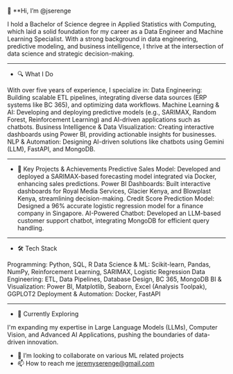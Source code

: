 👋 **Hi, I’m @jserenge

I hold a Bachelor of Science degree in Applied Statistics with Computing, which laid a solid foundation for my career as a Data Engineer and Machine Learning Specialist. With a strong background in data engineering, predictive modeling, and business intelligence, I thrive at the intersection of data science and strategic decision-making.

---

- 🔍 What I Do

With over five years of experience, I specialize in:
Data Engineering: Building scalable ETL pipelines, integrating diverse data sources (ERP systems like BC 365), and optimizing data workflows.
Machine Learning & AI: Developing and deploying predictive models (e.g., SARIMAX, Random Forest, Reinforcement Learning) and AI-driven applications such as chatbots.
Business Intelligence & Data Visualization: Creating interactive dashboards using Power BI, providing actionable insights for businesses.
NLP & Automation: Designing AI-driven solutions like chatbots using Gemini (LLM), FastAPI, and MongoDB.

---

- 🚀 Key Projects & Achievements
Predictive Sales Model: Developed and deployed a SARIMAX-based forecasting model integrated via Docker, enhancing sales predictions.
Power BI Dashboards: Built interactive dashboards for Royal Media Services, Glacier Kenya, and Blowplast Kenya, streamlining decision-making.
Credit Score Prediction Model: Designed a 96% accurate logistic regression model for a finance company in Singapore.
AI-Powered Chatbot: Developed an LLM-based customer support chatbot, integrating MongoDB for efficient query handling.

---

- 🛠️ Tech Stack

Programming: Python, SQL, R
Data Science & ML: Scikit-learn, Pandas, NumPy, Reinforcement Learning, SARIMAX, Logistic Regression
Data Engineering: ETL, Data Pipelines, Database Design, BC 365, MongoDB
BI & Visualization: Power BI, Matplotlib, Seaborn, Excel (Analysis Toolpak), GGPLOT2
Deployment & Automation: Docker, FastAPI

---

- 🌱 Currently Exploring

I'm expanding my expertise in Large Language Models (LLMs), Computer Vision, and Advanced AI Applications, pushing the boundaries of data-driven innovation.
- 💞️ I’m looking to collaborate on various ML related projects 
- 📫 How to reach me jeremyserenge@gmail.com 
